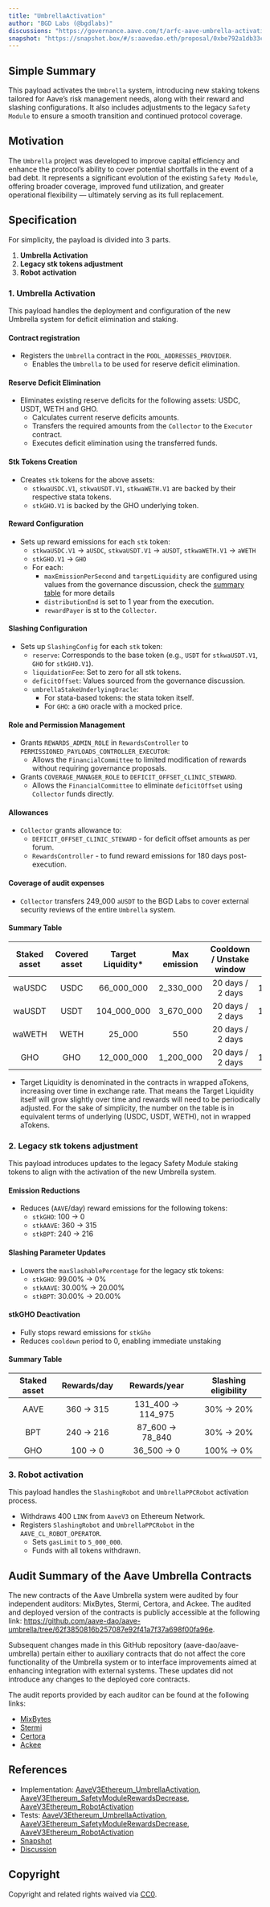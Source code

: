 ```yaml
---
title: "UmbrellaActivation"
author: "BGD Labs (@bgdlabs)"
discussions: "https://governance.aave.com/t/arfc-aave-umbrella-activation/21521"
snapshot: "https://snapshot.box/#/s:aavedao.eth/proposal/0xbe792a1db33cd7803e23810553e5a6a728c3ac15827ad2652aa6de1858fa5596"
---
```


## Simple Summary

This payload activates the `Umbrella` system, introducing new staking tokens tailored for Aave’s risk management needs, along with their reward and slashing configurations. It also includes adjustments to the legacy `Safety Module` to ensure a smooth transition and continued protocol coverage.

## Motivation

The `Umbrella` project was developed to improve capital efficiency and enhance the protocol’s ability to cover potential shortfalls in the event of a bad debt. It represents a significant evolution of the existing `Safety Module`, offering broader coverage, improved fund utilization, and greater operational flexibility — ultimately serving as its full replacement.

## Specification

For simplicity, the payload is divided into 3 parts.

1. **Umbrella Activation**
2. **Legacy stk tokens adjustment**
3. **Robot activation**

### 1. **Umbrella Activation**

This payload handles the deployment and configuration of the new Umbrella system for deficit elimination and staking.

#### Contract registration

- Registers the `Umbrella` contract in the `POOL_ADDRESSES_PROVIDER`.
  - Enables the `Umbrella` to be used for reserve deficit elimination.

#### Reserve Deficit Elimination

- Eliminates existing reserve deficits for the following assets: USDC, USDT, WETH and GHO.
  - Calculates current reserve deficits amounts.
  - Transfers the required amounts from the `Collector` to the `Executor` contract.
  - Executes deficit elimination using the transferred funds.

#### Stk Tokens Creation

- Creates `stk` tokens for the above assets:
  - `stkwaUSDC.V1`, `stkwaUSDT.V1`, `stkwaWETH.V1` are backed by their respective stata tokens.
  - `stkGHO.V1` is backed by the GHO underlying token.

#### Reward Configuration

- Sets up reward emissions for each `stk` token:
  - `stkwaUSDC.V1` -> `aUSDC`, `stkwaUSDT.V1` -> `aUSDT`, `stkwaWETH.V1` -> `aWETH`
  - `stkGHO.V1` -> `GHO`
  - For each:
    - `maxEmissionPerSecond` and `targetLiquidity` are configured using values from the governance discussion, check the [summary table](#summary-table) for more details
    - `distributionEnd` is set to 1 year from the execution.
    - `rewardPayer` is st to the `Collector`.

#### Slashing Configuration

- Sets up `SlashingConfig` for each `stk` token:
  - `reserve`: Corresponds to the base token (e.g., `USDT` for `stkwaUSDT.V1`, `GHO` for `stkGHO.V1`).
  - `liquidationFee`: Set to zero for all stk tokens.
  - `deficitOffset`: Values sourced from the governance discussion.
  - `umbrellaStakeUnderlyingOracle`:
    - For stata-based tokens: the stata token itself.
    - For `GHO`: a `GHO` oracle with a mocked price.

#### Role and Permission Management

- Grants `REWARDS_ADMIN_ROLE` in `RewardsController` to `PERMISSIONED_PAYLOADS_CONTROLLER_EXECUTOR`:
  - Allows the `FinancialCommittee` to limited modification of rewards without requiring governance proposals.
- Grants `COVERAGE_MANAGER_ROLE` to `DEFICIT_OFFSET_CLINIC_STEWARD`.
  - Allows the `FinancialCommittee` to eliminate `deficitOffset` using `Collector` funds directly.

#### Allowances

- `Collector` grants allowance to:
  - `DEFICIT_OFFSET_CLINIC_STEWARD` - for deficit offset amounts as per forum.
  - `RewardsController` - to fund reward emissions for 180 days post-execution.

#### Coverage of audit expenses

- `Collector` transfers 249_000 `aUSDT` to the BGD Labs to cover external security reviews of the entire `Umbrella` system.

#### Summary Table

| Staked asset | Covered asset | Target Liquidity\* | Max emission | Cooldown / Unstake window | Deficit offset |
| :----------: | :-----------: | :----------------: | :----------: | :-----------------------: | :------------: |
|    waUSDC    |     USDC      |     66_000_000     |  2_330_000   |     20 days / 2 days      |    100_000     |
|    waUSDT    |     USDT      |    104_000_000     |  3_670_000   |     20 days / 2 days      |    100_000     |
|    waWETH    |     WETH      |       25_000       |     550      |     20 days / 2 days      |       50       |
|     GHO      |      GHO      |     12_000_000     |  1_200_000   |     20 days / 2 days      |    100_000     |

- Target Liquidity is denominated in the contracts in wrapped aTokens, increasing over time in exchange rate. That means the Target Liquidity itself will grow slightly over time and rewards will need to be periodically adjusted. For the sake of simplicity, the number on the table is in equivalent terms of underlying (USDC, USDT, WETH), not in wrapped aTokens.

### 2. **Legacy stk tokens adjustment**

This payload introduces updates to the legacy Safety Module staking tokens to align with the activation of the new Umbrella system.

#### Emission Reductions

- Reduces (`AAVE`/day) reward emissions for the following tokens:
  - `stkGHO`: 100 -> 0
  - `stkAAVE`: 360 -> 315
  - `stkBPT`: 240 -> 216

#### Slashing Parameter Updates

- Lowers the `maxSlashablePercentage` for the legacy stk tokens:
  - `stkGHO`: 99.00% -> 0%
  - `stkAAVE`: 30.00% -> 20.00%
  - `stkBPT`: 30.00% -> 20.00%

#### stkGHO Deactivation

- Fully stops reward emissions for `stkGho`
- Reduces `cooldown` period to 0, enabling immediate unstaking

#### Summary Table

| Staked asset | Rewards/day |    Rewards/year    | Slashing eligibility |
| :----------: | :---------: | :----------------: | :------------------: |
|     AAVE     | 360 -> 315  | 131_400 -> 114_975 |      30% -> 20%      |
|     BPT      | 240 -> 216  |  87_600 -> 78_840  |      30% -> 20%      |
|     GHO      |  100 -> 0   |    36_500 -> 0     |      100% -> 0%      |

### 3. **Robot activation**

This payload handles the `SlashingRobot` and `UmbrellaPPCRobot` activation process.

- Withdraws 400 `LINK` from `AaveV3` on Ethereum Network.
- Registers `SlashingRobot` and `UmbrellaPPCRobot` in the `AAVE_CL_ROBOT_OPERATOR`.
  - Sets `gasLimit` to `5_000_000`.
  - Funds with all tokens withdrawn.

## Audit Summary of the Aave Umbrella Contracts

The new contracts of the Aave Umbrella system were audited by four independent auditors: MixBytes, Stermi, Certora, and Ackee. The audited and deployed version of the contracts is publicly accessible at the following link: https://github.com/aave-dao/aave-umbrella/tree/62f3850816b257087e92f41a7f37a698f00fa96e.

Subsequent changes made in this GitHub repository (aave-dao/aave-umbrella) pertain either to auxiliary contracts that do not affect the core functionality of the Umbrella system or to interface improvements aimed at enhancing integration with external systems. These updates did not introduce any changes to the deployed core contracts.

The audit reports provided by each auditor can be found at the following links:

- [MixBytes](https://github.com/aave-dao/aave-umbrella/tree/main/audits/MixBytes)
- [Stermi](https://github.com/aave-dao/aave-umbrella/tree/main/audits/Stermi)
- [Certora](https://github.com/aave-dao/aave-umbrella/tree/main/audits/Certora)
- [Ackee](https://github.com/aave-dao/aave-umbrella/tree/main/audits/Ackee)

## References

- Implementation: [AaveV3Ethereum_UmbrellaActivation](https://github.com/bgd-labs/aave-proposals-v3/blob/main/src/20250515_AaveV3Ethereum_UmbrellaActivation/AaveV3Ethereum_UmbrellaActivation_20250515.sol), [AaveV3Ethereum_SafetyModuleRewardsDecrease](https://github.com/bgd-labs/aave-proposals-v3/blob/main/src/20250515_AaveV3Ethereum_UmbrellaActivation/AaveV3Ethereum_SafetyModuleRewardsDecrease_2025.sol), [AaveV3Ethereum_RobotActivation](https://github.com/bgd-labs/aave-proposals-v3/blob/main/src/20250515_AaveV3Ethereum_UmbrellaActivation/AaveV3Ethereum_RobotActivation_20250515.sol)
- Tests: [AaveV3Ethereum_UmbrellaActivation](https://github.com/bgd-labs/aave-proposals-v3/blob/main/src/20250515_AaveV3Ethereum_UmbrellaActivation/AaveV3Ethereum_UmbrellaActivation_20250515.t.sol), [AaveV3Ethereum_SafetyModuleRewardsDecrease](https://github.com/bgd-labs/aave-proposals-v3/blob/main/src/20250515_AaveV3Ethereum_UmbrellaActivation/AaveV3Ethereum_SafetyModuleRewardsDecrease_2025.t.sol), [AaveV3Ethereum_RobotActivation](https://github.com/bgd-labs/aave-proposals-v3/blob/main/src/20250515_AaveV3Ethereum_UmbrellaActivation/AaveV3Ethereum_RobotActivation_20250515.t.sol)
- [Snapshot](https://snapshot.box/#/s:aavedao.eth/proposal/0xbe792a1db33cd7803e23810553e5a6a728c3ac15827ad2652aa6de1858fa5596)
- [Discussion](https://governance.aave.com/t/arfc-aave-umbrella-activation/21521)

## Copyright

Copyright and related rights waived via [CC0](https://creativecommons.org/publicdomain/zero/1.0/).
